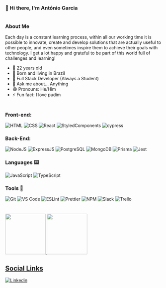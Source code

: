 ### 👋 Hi there, I'm António Garcia

<h1></h1>

### About Me
Each day is a constant learning process, within all our working time it is possible to innovate, create and develop solutions that are actually useful to other people, and even sometimes inspire them to achieve their goals with technology. I get a lot happy and grateful to be part of this world full of challenges and learning!

- :partying_face: 22 years old
- 🔭 Born and living in Brazil
- 🌱 Full Stack Developer (Always a Student)
- 💬 Ask me about... Anything
- 😄 Pronouns: He/Him
- ⚡ Fun fact: I love pudim

<h1></h1>

### Front-end:

![HTML](https://img.shields.io/badge/HTML5-E34F26?style=flat-square&logo=html5&logoColor=white)
![CSS](https://img.shields.io/badge/CSS3-1572B6?style=flat-square&logo=css3&logoColor=white)
![React](https://img.shields.io/badge/React-20232A?style=flat-square&logo=react&logoColor=61DAFB)
![StyledComponents](https://img.shields.io/badge/Styled--Components-DB7093?style=flat-square&logo=styled-components&logoColor=white)
![cypress](https://img.shields.io/badge/Cypress-182534?style=flat-square&logo=cypress&logoColor=white)

### Back-End:

![NodeJS](https://img.shields.io/badge/Node.js-43853D?style=flat-square&logo=node.js&logoColor=white)
![ExpressJS](https://img.shields.io/badge/Express.js-404D59?style=flat-square&logo=express&logoColor=white)
![PostgreSQL](https://img.shields.io/badge/PostgreSQL-316192?style=flat-square&logo=postgresql&logoColor=white)
![MongoDB](https://img.shields.io/badge/MongoDB-white?style=flat-square&logo=mongodb&logoColor=green)
![Prisma](https://img.shields.io/badge/Prisma-283141?style=flat-square&logo=prisma&logoColor=white)
![Jest](https://img.shields.io/badge/Jest-C21325?style=flat-square&logo=jest&logoColor=white)


### Languages :keyboard:

![JavaScript](https://img.shields.io/badge/JavaScript-323330?style=flat-square&logo=javascript&logoColor=F7DF1E)
![TypeScript](https://img.shields.io/badge/TypeScript-white?style=flat-square&logo=typescript&logoColor=blue)

### Tools :wrench:

![Git](https://img.shields.io/badge/Git-F05032?style=flat-square&logo=git&logoColor=white)
![VS Code](http://img.shields.io/badge/VS%20Code-007ACC?style=flat-square&logo=visual-studio-code&logoColor=ffffff)
![ESLint](https://img.shields.io/badge/ESLint-7c7ce9?style=flat-square&logo=ESLint)
![Prettier](https://img.shields.io/badge/prettier-1A2C34?style=flat-square&logo=prettier&logoColor=F7BA3E)
![NPM](https://img.shields.io/badge/NPM-FFF?style=flat-square&logo=npm)
![Slack](https://img.shields.io/badge/Slack-4A154B?style=flat-square&logo=slack&logoColor=white)
![Trello](https://img.shields.io/badge/Trello-0079BF?style=flat-square&logo=trello&logoColor=white)

<h1></h1>

<div>
  <a href="https://github.com/AntonioGMN">
  <img height="130em" src="https://github-readme-stats.vercel.app/api?username=AntonioGMN&show_icons=true&theme=blue-green&include_all_commits=true&count_private=true"/>
  <img height="130em" src="https://github-readme-stats.vercel.app/api/top-langs/?username=AntonioGMN&layout=compact&langs_count=7&theme=blue"/>
</div>
  
  ## Social Links

[![Linkedin](https://img.shields.io/badge/LinkedIn-0077B5?style=for-the-badge&logo=linkedin&logoColor=white)](https://www.linkedin.com/in/ant%C3%B4nio-garcia/)
  
  <!--
  [![fMagVen's GitHub stats](https://github-readme-stats.vercel.app/api?username=fMagVen&count_private=true&show_icons=true&theme=blue-green)](https://github.com/anuraghazra/github-readme-stats)
[![fMagVen's Top Langs](https://github-readme-stats.vercel.app/api/top-langs/?username=fMagVen&layout=compact&langs_count=6&theme=blue-green&card_width=250)](https://github.com/anuraghazra/github-readme-stats)

<!--


**AntonioGMN/AntonioGMN** is a ✨ _special_ ✨ repository because its `README.md` (this file) appears on your GitHub profile.

Here are some ideas to get you started:

- 🔭 I’m currently working on ...
- 🌱 I’m currently learning ...
- 👯 I’m looking to collaborate on ...
- 🤔 I’m looking for help with ...
- 💬 Ask me about ...
- 📫 How to reach me: ...
- 😄 Pronouns: ...
- ⚡ Fun fact: ...
-->
